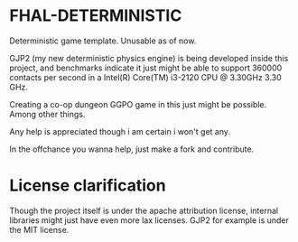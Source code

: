 # FHAL-DETERMINISTIC

Deterministic game template. Unusable as of now.

GJP2 (my new deterministic physics engine) is being developed inside this project, and benchmarks indicate it just might be able to support 360000 contacts per second in a Intel(R) Core(TM) i3-2120 CPU @ 3.30GHz   3.30 GHz.

Creating a co-op dungeon GGPO game in this just might be possible. Among other things.

Any help is appreciated though i am certain i won't get any.

In the offchance you wanna help, just make a fork and contribute.

# License clarification

Though the project itself is under the apache attribution license, internal libraries might just have even more lax licenses. GJP2 for example is under the MIT license.
